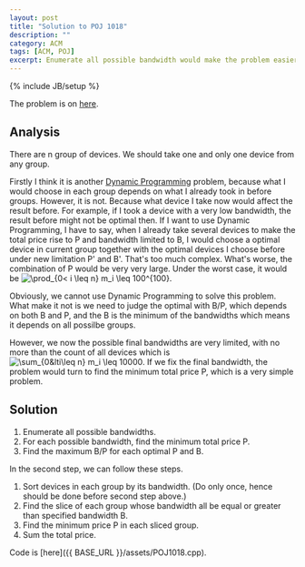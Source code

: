 ```yaml
---
layout: post
title: "Solution to POJ 1018"
description: ""
category: ACM
tags: [ACM, POJ]
excerpt: Enumerate all possible bandwidth would make the problem easier to solve.
---
```

{% include JB/setup %}

The problem is on [here](http://poj.org/problem?id=1018).

## Analysis

There are n group of devices. We should take one and only one device from any group.

Firstly I think it is another [Dynamic
Programming](http://en.wikipedia.org/wiki/Dynamic_programming) problem, because
what I would choose in each group depends on what I already took in before
groups. However, it is not. Because what device I take now would affect the
result before. For example, if I took a device with a very low bandwidth, the
result before might not be optimal then. If I want to use Dynamic Programming, I
have to say, when I already take several devices to make the total price rise to
P and bandwidth limited to B, I would choose a optimal device in current group
together with the optimal devices I choose before under new limitation P' and
B'. That's too much complex. What's worse, the combination of P would be very
very large. Under the worst case, it would be <img alt="\prod_{0< i \leq n} m_i
\leq 100^{100}"
src="http://chart.apis.google.com/chart?cht=tx&chl=\prod_{0%3C%20i%20\leq%20n}m_i%20\leq%20100^{100}"
/>.

Obviously, we cannot use Dynamic Programming to solve this problem. What make it not is we need to judge the optimal with B/P, which depends on both B and P, and the B is the minimum of the bandwidths which means it depends on all possilbe groups.

However, we now the possible final bandwidths are very limited, with no more
than the count of all devices which is <img alt="\sum_{0&lti\leq n} m_i \leq
10000"
src="http://chart.apis.google.com/chart?cht=tx&chl=\sum_{0%3Ci\leq%20n}m_i%20\leq%2010000"
/>. If we fix the final bandwidth, the problem would turn to find the minimum total price P, which is a very simple problem.

## Solution

1. Enumerate all possible bandwidths.
2. For each possible bandwidth, find the minimum total price P.
3. Find the maximum B/P for each optimal P and B.

In the second step, we can follow these steps.

1. Sort devices in each group by its bandwidth. (Do only once, hence should be done before second step above.)
2. Find the slice of each group whose bandwidth all be equal or greater than specified bandwidth B.
3. Find the minimum price P in each sliced group.
4. Sum the total price.

Code is [here]({{ BASE_URL }}/assets/POJ1018.cpp).
